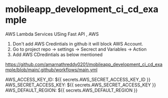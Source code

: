 # mobileapp_development_ci_cd_example
 AWS Lambda Services USing Fast API , AWS
 1) Don't add AWS Credintials in github it will block AWS Account.
 2) Go to project repo -> settings -> Secrect and Variables -> Action
 3) Add AWS CDredintials as below mentioned
   
 https://github.com/amarnathreddy0201/mobileapp_development_ci_cd_example/blob/main/.github/workflows/main.yml
 
 AWS_ACCESS_KEY_ID: ${{ secrets.AWS_SECRET_ACCESS_KEY_ID }}
 AWS_SECRET_ACCESS_KEY: ${{ secrets.AWS_SECRET_ACCESS_KEY }}
 AWS_DEFAULT_REGION: ${{ secrets.AWS_DEFAULT_REGION }}

